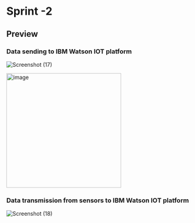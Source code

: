 # Sprint -2
## Preview
### Data sending to IBM Watson IOT platform

![Screenshot (17)](https://user-images.githubusercontent.com/101011054/199939877-24862950-87e6-4ee7-bac5-3540fc4cbd63.png)

<img width="299" alt="image" src="https://user-images.githubusercontent.com/101011054/199940390-226bd008-44c3-4f83-a087-38881dc4629b.png">

### Data transmission from sensors to IBM Watson IOT platform

![Screenshot (18)](https://user-images.githubusercontent.com/101011054/199942201-90e71107-eb40-4c50-980a-9a721e553639.png)

